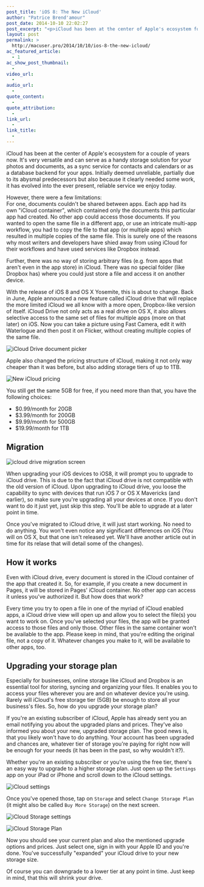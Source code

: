 ```yaml
---
post_title: 'iOS 8: The New iCloud'
author: "Patrice Brend'amour"
post_date: 2014-10-10 22:02:27
post_excerpt: "<p>iCloud has been at the center of Apple's ecosystem for a couple of years now. It's very versatile and can serve as a handy storage solution for your photos and documents, as a sync service for contacts and calendars or as a database backend for your apps.</p><p>With the release of iOS 8 and OS X Yosemite, this is about to change. Back in June, Apple announced a new feature called iCloud drive that will replace the more limited iCloud we all know with a more open, Dropbox-like version of itself. iCloud Drive not only acts as a real drive on OS X, it also allows selective access to the same set of files for multiple apps (more on that later) on iOS.</p>"
layout: post
permalink: >
  http://macuser.pro/2014/10/10/ios-8-the-new-icloud/
ac_featured_article:
  - 1
ac_show_post_thumbnail:
  - 
video_url:
  - 
audio_url:
  - 
quote_content:
  - 
quote_attribution:
  - 
link_url:
  - 
link_title:
  - 
---
```




iCloud has been at the center of Apple's ecosystem for a couple of years now. It's very versatile and can serve as a handy storage solution for your photos and documents, as a sync service for contacts and calendars or as a database backend for your apps. Initially deemed unreliable, partially due to its abysmal predecessors but also because it clearly needed some work, it has evolved into the ever present, reliable service we enjoy today. 

However, there were a few limitations:  
For one, documents couldn't be shared between apps. Each app had its own "iCloud container", which contained only the documents this particular app had created. No other app could access those documents. If you wanted to open the same file in a different app, or use an intricate multi-app workflow, you had to copy the file to that app (or multiple apps) which resulted in multiple copies of the same file. This is surely one of the reasons why most writers and developers have shied away from using iCloud for their workflows and have used services like Dropbox instead. 

Further, there was no way of storing arbitrary files (e.g. from apps that aren't even in the app store) in iCloud. There was no special folder (like Dropbox has) where you could just store a file and access it on another device.

With the release of iOS 8 and OS X Yosemite, this is about to change. Back in June, Apple announced a new feature called iCloud drive that will replace the more limited iCloud we all know with a more open, Dropbox-like version of itself. iCloud Drive not only acts as a real drive on OS X, it also allows selective access to the same set of files for multiple apps (more on that later) on iOS. Now you can take a picture using Fast Camera, edit it with Waterlogue and then post it on Flicker, without creating multiple copies of the same file.

![iCloud Drive document picker][iclouddoc]

Apple also changed the pricing structure of iCloud, making it not only way cheaper than it was before, but also adding storage tiers of up to 1TB.

![New iCloud pricing][icloudpricing]

You still get the same 5GB for free, if you need more than that, you have the following choices:

- $0.99/month for 20GB
- $3.99/month for 200GB
- $9.99/month for 500GB
- $19.99/month for 1TB

## Migration

![icloud drive migration screen][iCloudDriveMigration]

When upgrading your iOS devices to iOS8, it will prompt you to upgrade to iCloud drive. This is due to the fact that iCloud drive is not compatible with the old version of iCloud. Upon upgrading to iCloud drive, you loose the capability to sync with devices that run iOS 7 or OS X Mavericks (and earlier), so make sure you're upgrading all your devices at once.  If you don't want to do it just yet, just skip this step. You'll be able to upgrade at a later point in time.

Once you've migrated to iCloud drive, it will just start working. No need to do anything. You won't even notice any significant differences on iOS (You will on OS X, but that one isn't released yet. We'll have another article out in time for its relase that will detail some of the changes). 

## How it works
Even with iCloud drive, every document is stored in the iCloud container of the app that created it. So, for example, if you create a new document in Pages, it will be stored in Pages' iCloud container. No other app can access it unless you've authorized it. But how does that work? 

Every time you try to open a file in one of the myriad of iCloud enabled apps, a iCloud drive view will open up and allow you to select the file(s) you want to work on. Once you've selected your files, the app will be granted access to those files and only those. Other files in the same container won't be available to the app. Please keep in mind, that you're editing the original file, not a copy of it. Whatever changes you make to it, will be available to other apps, too.

## Upgrading your storage plan <a name="upgrade-storage"></a>

Especially for businesses, online storage like iCloud and Dropbox is an essential tool for storing, syncing and organizing your files. It enables you to access your files wherever you are and on whatever device you're using. Rarely will iCloud's free storage tier (5GB) be enough to store all your business's files. So, how do you upgrade your storage plan?

If you're an existing subscriber of iCloud, Apple has already sent you an email notifying you about the upgraded plans and prices. They've also informed you about your new, upgraded storage plan. The good news is, that you likely won't have to do anything. Your account has been upgraded and chances are, whatever tier of storage you're paying for right now will be enough for your needs (it has been in the past, so why wouldn't it?).

Whether you're an existing subscriber or you're using the free tier, there's an easy way to upgrade to a higher storage plan. Just open up the ```Settings``` app on your iPad or iPhone and scroll down to the iCloud settings. 

![iCloud settings][icloudSettings]

Once you've opened those, tap on ```Storage``` and select ```Change Storage Plan``` (it might also be called ```Buy More Storage```) on the next screen.

![iCloud Storage settings][icloudSettings2]

![iCloud Storage Plan][icloudSettings3]

 Now you should see your current plan and also the mentioned upgrade options and prices. Just select one, sign in with your Apple ID and you're done. You've successfully "expanded" your iCloud drive to your new storage size.

Of course you can downgrade to a lower tier at any point in time. Just keep in mind, that this will shrink your drive.

[iclouddoc]: /wp-content/uploads/2014/10/icloud_drive.png "iCloud Drive document picker"
[icloudpricing]: /wp-content/uploads/2014/10/img1.png "New iCloud pricing"
[icloudSettings]: /wp-content/uploads/2014/10/icloud_settings.png "iCloud setting item in Settings app"
[icloudSettings2]: /wp-content/uploads/2014/10/icloud_settings2.png "Storage option"
[icloudSettings3]: /wp-content/uploads/2014/10/icloud_settings3.png "Buy more Storage"
[iCloudDriveMigration]: /wp-content/uploads/2014/10/icloud_drive_migration.png "iCloud Drive migration"